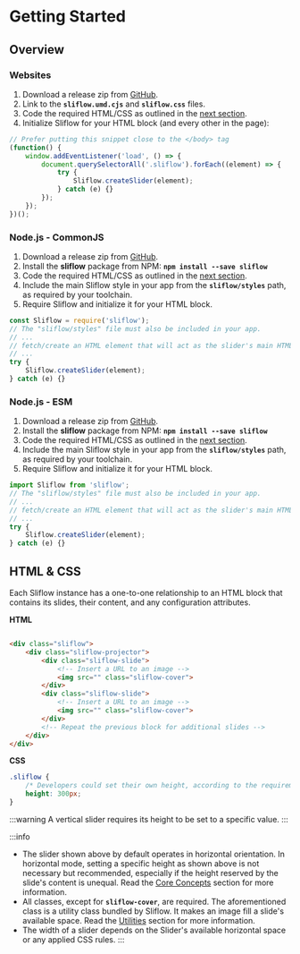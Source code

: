 # Getting Started

## Overview

### Websites

1. Download a release zip from [GitHub](https://github.com/panastasiadist/Sliflow.js/releases).
2. Link to the **`sliflow.umd.cjs`** and **`sliflow.css`** files.
3. Code the required HTML/CSS as outlined in the [next section](#html-css).
4. Initialize Sliflow for your HTML block (and every other in the page):

```javascript
// Prefer putting this snippet close to the </body> tag
(function() {
    window.addEventListener('load', () => {
        document.querySelectorAll('.sliflow').forEach((element) => {
            try {
                Sliflow.createSlider(element);
            } catch (e) {}
        });
    });
})();
```

### Node.js - CommonJS

1. Download a release zip from [GitHub](https://github.com/panastasiadist/Sliflow.js/releases).
2. Install the **sliflow** package from NPM: **`npm install --save sliflow`**
3. Code the required HTML/CSS as outlined in the [next section](#html-css).
4. Include the main Sliflow style in your app from the **`sliflow/styles`** path, as required by your toolchain.
5. Require Sliflow and initialize it for your HTML block.

```javascript
const Sliflow = require('sliflow');
// The "sliflow/styles" file must also be included in your app.
// ...
// fetch/create an HTML element that will act as the slider's main HTML element and store it in a "element" variable.
// ...
try {
    Sliflow.createSlider(element);
} catch (e) {}
```

### Node.js - ESM

1. Download a release zip from [GitHub](https://github.com/panastasiadist/Sliflow.js/releases).
2. Install the **sliflow** package from NPM: **`npm install --save sliflow`**
3. Code the required HTML/CSS as outlined in the [next section](#html-css).
4. Include the main Sliflow style in your app from the **`sliflow/styles`** path, as required by your toolchain.
5. Require Sliflow and initialize it for your HTML block.

```javascript
import Sliflow from 'sliflow';
// The "sliflow/styles" file must also be included in your app.
// ...
// fetch/create an HTML element that will act as the slider's main HTML element and store it in a "element" variable.
// ...
try {
    Sliflow.createSlider(element);
} catch (e) {}
```

## HTML & CSS

Each Sliflow instance has a one-to-one relationship to an HTML block that contains its slides, their content, and any
configuration attributes.

**HTML**

```html

<div class="sliflow">
    <div class="sliflow-projector">
        <div class="sliflow-slide">
            <!-- Insert a URL to an image -->
            <img src="" class="sliflow-cover">
        </div>
        <div class="sliflow-slide">
            <!-- Insert a URL to an image -->
            <img src="" class="sliflow-cover">
        </div>
        <!-- Repeat the previous block for additional slides -->
    </div>
</div>
```

**CSS**

```css
.sliflow {
    /* Developers could set their own height, according to the requirements. */
    height: 300px;
}
```

:::warning
A vertical slider requires its height to be set to a specific value.
:::

:::info

- The slider shown above by default operates in horizontal orientation. In horizontal mode, setting a specific height as
  shown above is not necessary but recommended, especially if the height reserved by the slide's content is unequal.
  Read the [Core Concepts](/guide/core-concepts) section for more information.
- All classes, except for **`sliflow-cover`**, are required. The aforementioned class is a utility class bundled by
  Sliflow. It makes an image fill a slide's available space. Read the [Utilities](/guide/utilities) section for more
  information.
- The width of a slider depends on the Slider's available horizontal space or any applied CSS rules.
  :::
